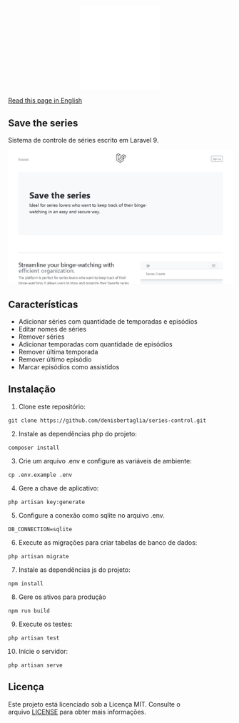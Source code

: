 <p align="center">
<img src="https://raw.githubusercontent.com/denisbertaglia/series-control/readme/public/img/logomark.svg" width="180" alt="Logo">
</p>

[Read this page in English](./README.md)
## Save the series

Sistema de controle de séries escrito em Laravel 9.

<img src="./public/img/screenshot.jpg"  alt="Screen">

## Características

- Adicionar séries com quantidade de temporadas e episódios
- Editar nomes de séries
- Remover séries
- Adicionar temporadas com quantidade de episódios
- Remover última temporada
- Remover último episódio
- Marcar episódios como assistidos

## Instalação

1. Clone este repositório:

```
git clone https://github.com/denisbertaglia/series-control.git
```

2. Instale as dependências php do projeto:

```
composer install
```

3. Crie um arquivo .env e configure as variáveis de ambiente:

```
cp .env.example .env
```

4. Gere a chave de aplicativo:

```
php artisan key:generate
```

5. Configure a conexão como sqlite no arquivo .env.

```
DB_CONNECTION=sqlite
```

6. Execute as migrações para criar tabelas de banco de dados:

```
php artisan migrate
```

7. Instale as dependências js do projeto:

```
npm install

```

8. Gere os ativos para produção

```
npm run build

```

9. Execute os testes:

```
php artisan test
```

10. Inicie o servidor:

```
php artisan serve
```

## Licença

Este projeto está licenciado sob a Licença MIT. Consulte o arquivo [LICENSE](https://opensource.org/licenses/MIT) para obter mais informações.

